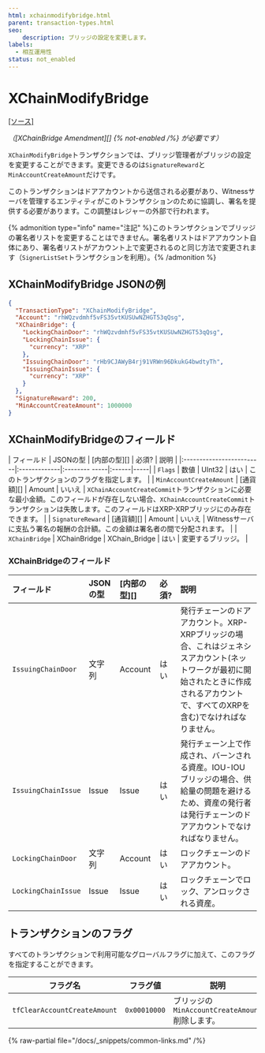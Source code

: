 ```yaml
---
html: xchainmodifybridge.html 
parent: transaction-types.html
seo:
    description: ブリッジの設定を変更します。
labels:
  - 相互運用性
status: not_enabled
---
```

# XChainModifyBridge
[[ソース]](https://github.com/XRPLF/rippled/blob/1e01cd34f7a216092ed779f291b43324c167167a/src/xrpld/app/tx/detail/XChainBridge.h#L71 "ソース")

_（[XChainBridge Amendment][] {% not-enabled /%} が必要です）_

`XChainModifyBridge`トランザクションでは、ブリッジ管理者がブリッジの設定を変更することができます。変更できるのは`SignatureReward`と`MinAccountCreateAmount`だけです。

このトランザクションはドアアカウントから送信される必要があり、Witnessサーバを管理するエンティティがこのトランザクションのために協調し、署名を提供する必要があります。この調整はレジャーの外部で行われます。

{% admonition type="info" name="注記" %}このトランザクションでブリッジの署名者リストを変更することはできません。署名者リストはドアアカウント自体にあり、署名者リストがアカウント上で変更されるのと同じ方法で変更されます（`SignerListSet`トランザクションを利用）。{% /admonition %}


## XChainModifyBridge JSONの例

```json
{
  "TransactionType": "XChainModifyBridge",
  "Account": "rhWQzvdmhf5vFS35vtKUSUwNZHGT53qQsg",
  "XChainBridge": {
    "LockingChainDoor": "rhWQzvdmhf5vFS35vtKUSUwNZHGT53qQsg",
    "LockingChainIssue": {
      "currency": "XRP"
    },
    "IssuingChainDoor": "rHb9CJAWyB4rj91VRWn96DkukG4bwdtyTh",
    "IssuingChainIssue": {
      "currency": "XRP"
    }
  },
  "SignatureReward": 200,
  "MinAccountCreateAmount": 1000000
}
```


## XChainModifyBridgeのフィールド

| フィールド                 | JSONの型     | [内部の型][]    | 必須? | 説明 |
|:-------------------------|:-------------|:-------- -----|:------|-----|
| `Flags`                  | 数値          | UInt32       | はい  | このトランザクションのフラグを指定します。 |
| `MinAccountCreateAmount` | [通貨額][]    | Amount        | いいえ | `XChainAccountCreateCommit`トランザクションに必要な最小金額。このフィールドが存在しない場合、`XChainAccountCreateCommit`トランザクションは失敗します。このフィールドはXRP-XRPブリッジにのみ存在できます。 |
| `SignatureReward`        | [通貨額][]    | Amount        | いいえ | Witnessサーバに支払う署名の報酬の合計額。この金額は署名者の間で分配されます。 |
| `XChainBridge`           | XChainBridge | XChain_Bridge | はい  | 変更するブリッジ。 |


### XChainBridgeのフィールド

| フィールド            | JSONの型 | [内部の型][] | 必須? | 説明 |
|:--------------------|:---------|:-----------|:------|:----|
| `IssuingChainDoor`  | 文字列    | Account    | はい  | 発行チェーンのドアアカウント。XRP-XRPブリッジの場合、これはジェネシスアカウント(ネットワークが最初に開始されたときに作成されるアカウントで、すべてのXRPを含む)でなければなりません。 |
| `IssuingChainIssue` | Issue    | Issue      | はい  | 発行チェーン上で作成され、バーンされる資産。IOU-IOUブリッジの場合、供給量の問題を避けるため、資産の発行者は発行チェーンのドアアカウントでなければなりません。 |
| `LockingChainDoor`  | 文字列    | Account    | はい  | ロックチェーンのドアアカウント。 |
| `LockingChainIssue` | Issue    | Issue      | はい  | ロックチェーンでロック、アンロックされる資産。 |


## トランザクションのフラグ

すべてのトランザクションで利用可能なグローバルフラグに加えて、このフラグを指定することができます。

| フラグ名                      | フラグ値       | 説明 |
|------------------------------|--------------|------|
| `tfClearAccountCreateAmount` | `0x00010000` | ブリッジの`MinAccountCreateAmount` 削除します。 |

{% raw-partial file="/docs/_snippets/common-links.md" /%}

